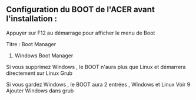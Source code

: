## Configuration du BOOT de l'ACER avant l'installation :

Appuyer sur F12 au démarrage pour afficher le menu de Boot

Titre : Boot Manager
1. Windows Boot Manager

Si vous supprimez Windows , le BOOT n'aura plus que Linux et démarrera directement sur Linux Grub

Si vous gardez Windows , le BOOT aura 2 entrées , Windows et Linux
    Voir 9 Ajouter Windows dans grub
